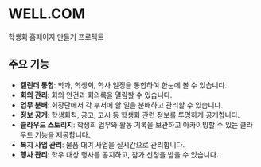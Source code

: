 # WELL.COM

학생회 홈페이지 만들기 프로젝트

## 주요 기능

*   **캘린더 통합**: 학과, 학생회, 학사 일정을 통합하여 한눈에 볼 수 있습니다.
*   **회의 관리**: 회의 안건과 회의록을 열람할 수 있습니다.
*   **업무 분배**: 회장단에서 각 부서에 할 일을 분배하고 관리할 수 있습니다.
*   **정보 공개**: 학생회칙, 공고, 고시 등 학생회 관련 정보를 투명하게 공개합니다.
*   **클라우드 스토리지**: 학생회 업무와 활동 기록을 보관하고 아카이빙할 수 있는 클라우드 기능을 제공합니다.
*   **복지 사업 관리**: 물품 대여 사업을 실시간으로 관리합니다.
*   **행사 관리**: 학우 대상 행사를 공지하고, 참가 신청을 받을 수 있습니다.